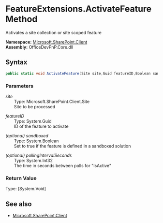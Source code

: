 # FeatureExtensions.ActivateFeature Method  
Activates a site collection or site scoped feature  

**Namespace:** [Microsoft.SharePoint.Client](Microsoft.SharePoint.Client.md)  
**Assembly:** OfficeDevPnP.Core.dll  
## Syntax
```C#
public static void ActivateFeature(Site site,Guid featureID,Boolean sandboxed,Int32 pollingIntervalSeconds)
```
### Parameters
*site*  
&emsp;&emsp;Type: Microsoft.SharePoint.Client.Site  
&emsp;&emsp;Site to be processed  
  
*featureID*  
&emsp;&emsp;Type: System.Guid  
&emsp;&emsp;ID of the feature to activate  
  
*(optional) sandboxed*  
&emsp;&emsp;Type: System.Boolean  
&emsp;&emsp;Set to true if the feature is defined in a sandboxed solution  
  
*(optional) pollingIntervalSeconds*  
&emsp;&emsp;Type: System.Int32  
&emsp;&emsp;The time in seconds between polls for "IsActive"  
  
### Return Value
Type: [System.Void]  

## See also
- [Microsoft.SharePoint.Client](Microsoft.SharePoint.Client.md)
